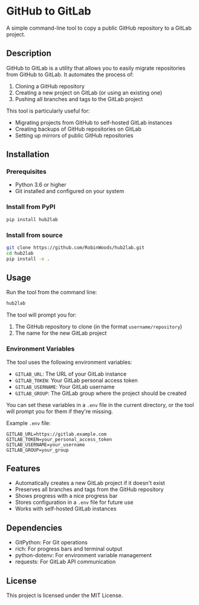 # GitHub to GitLab

A simple command-line tool to copy a public GitHub repository to a GitLab project.

## Description

GitHub to GitLab is a utility that allows you to easily migrate repositories from GitHub to GitLab. It automates the process of:

1. Cloning a GitHub repository
2. Creating a new project on GitLab (or using an existing one)
3. Pushing all branches and tags to the GitLab project

This tool is particularly useful for:
- Migrating projects from GitHub to self-hosted GitLab instances
- Creating backups of GitHub repositories on GitLab
- Setting up mirrors of public GitHub repositories

## Installation

### Prerequisites

- Python 3.6 or higher
- Git installed and configured on your system

### Install from PyPI

```bash
pip install hub2lab
```

### Install from source

```bash
git clone https://github.com/RobinWoods/hub2lab.git
cd hub2lab
pip install -e .
```

## Usage

Run the tool from the command line:

```bash
hub2lab
```

The tool will prompt you for:
1. The GitHub repository to clone (in the format `username/repository`)
2. The name for the new GitLab project

### Environment Variables

The tool uses the following environment variables:

- `GITLAB_URL`: The URL of your GitLab instance
- `GITLAB_TOKEN`: Your GitLab personal access token
- `GITLAB_USERNAME`: Your GitLab username
- `GITLAB_GROUP`: The GitLab group where the project should be created

You can set these variables in a `.env` file in the current directory, or the tool will prompt you for them if they're missing.

Example `.env` file:
```
GITLAB_URL=https://gitlab.example.com
GITLAB_TOKEN=your_personal_access_token
GITLAB_USERNAME=your_username
GITLAB_GROUP=your_group
```

## Features

- Automatically creates a new GitLab project if it doesn't exist
- Preserves all branches and tags from the GitHub repository
- Shows progress with a nice progress bar
- Stores configuration in a `.env` file for future use
- Works with self-hosted GitLab instances

## Dependencies

- GitPython: For Git operations
- rich: For progress bars and terminal output
- python-dotenv: For environment variable management
- requests: For GitLab API communication

## License

This project is licensed under the MIT License.